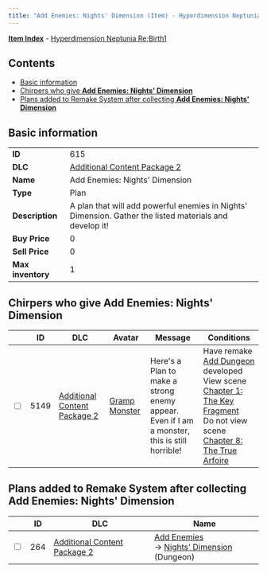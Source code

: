```yaml
---
title: "Add Enemies: Nights' Dimension (Item) - Hyperdimension Neptunia Re;Birth1"
---
```


[**Item Index**](/neptunia/rb1/item/index.html) - [Hyperdimension Neptunia Re;Birth1](/neptunia/rb1)

## Contents

- [Basic information](#basic-information)
- [Chirpers who give **Add Enemies: Nights' Dimension**](#chirpers-who-give-add-enemies-nights-dimension)
- [Plans added to Remake System after collecting **Add Enemies: Nights' Dimension**](#plans-added-to-remake-system-after-collecting-add-enemies-nights-dimension)

## Basic information

|   |   |
| -- | -- |
| **ID** | 615 |
| **DLC** | [Additional Content Package 2](/neptunia/rb1/dlc/11-pack2.html) |
| **Name** | Add Enemies: Nights' Dimension |
| **Type** | Plan |
| **Description** | A plan that will add powerful enemies in Nights' Dimension. Gather the listed materials and develop it! |
| **Buy Price** | 0 |
| **Sell Price** | 0 |
| **Max inventory** | 1 |


## Chirpers who give **Add Enemies: Nights' Dimension**

|    | ID | DLC | Avatar | Message | Conditions |
| -- | -- | --- | ------ | ------- | ---------- |
| <input type="checkbox" id="rb1-chirper-event-11-5149" class="trackbox" /> | 5149 | [Additional Content Package 2](/neptunia/rb1/dlc/11-pack2.html) | [Gramp Monster](/neptunia/rb1/undefined/1-243-gramp-monster.html) | Here's a Plan to make a strong enemy appear.<br />Even if I am a monster, this is still horrible! | Have remake [Add Dungeon](/neptunia/rb1/remake/11-227-add-dungeon.html) developed<br />View scene [Chapter 1: The Key Fragment](/neptunia/rb1/scene/1-117-chapter-1-the-key-fragment.html)<br />Do not view scene [Chapter 8: The True Arfoire](/neptunia/rb1/scene/1-807-chapter-8-the-true-arfoire.html) |


## Plans added to Remake System after collecting **Add Enemies: Nights' Dimension**

|    | ID | DLC | Name |
| -- | -- | --- | ---- |
| <input type="checkbox" id="rb1-remake-11-264" class="trackbox" /> | 264 | [Additional Content Package 2](/neptunia/rb1/dlc/11-pack2.html) | [Add Enemies](/neptunia/rb1/remake/11-264-add-enemies.html)<br /> → [Nights' Dimension](/neptunia/rb1/dungeon/11-126-nights-dimension.html) (Dungeon) |
